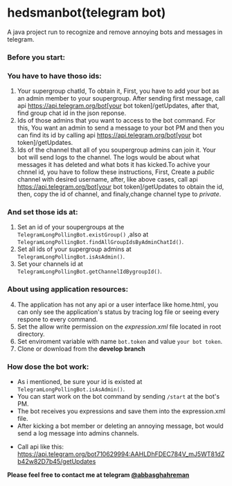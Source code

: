 # hedsmanbot(telegram bot)
A java project run to recognize and remove annoying bots and messages in telegram.

### Before you start:
### You have to have thoso ids:
1. Your supergroup chatId, To obtain it, First, you have to add your bot as an admin member to your soupergroup. After sending first message, call api https://api.telegram.org/bot[your bot token]/getUpdates, after that, find group chat id in the json reponse.
2. Ids of those admins that you want to access to the bot command. For this, You want an admin to send a message to your bot PM and then you can find its id by calling api https://api.telegram.org/bot[your bot token]/getUpdates.
3. Ids of the channel that all of you soupergroup admins can join it. Your bot will send logs to the channel. The logs would be about what messages it has deleted and what bots it has kicked.To achive your chnnel id, you have to follow these instructions, First, Create a *public* channel with desired username, after, like above cases, call api https://api.telegram.org/bot[your bot token]/getUpdates to obtain the id, then, copy the id of channel, and finaly,change channel type to *private*.
  
### And set those ids at:
1. Set an id of your soupergroups at the `TelegramLongPollingBot.existGroup()` ,also at `TelegramLongPollingBot.findAllGroupIdsByAdminChatId()`.
2. Set all ids of your supergroup admins at `TelegramLongPollingBot.isAsAdmin()`.
3. Set your channels id at `TelegramLongPollingBot.getChannelIdBygroupId()`.

### About using application resources:
4. The application has not any api or a user interface like home.html, you can only see the application's status by tracing log file or seeing every respone to every command. 
5. Set the allow write permission on the *expression.xml* file located in root directory.
6. Set enviroment variable with name `bot.token` and value `your bot token`. 
7. Clone or download from the **develop branch**

### How dose the bot work:
- As i mentioned, be sure your id is existed at `TelegramLongPollingBot.isAsAdmin()`.
- You can start work on the bot command by sending `/start` at the bot's PM. 
- The bot receives you expressions and save them into the expression.xml file. 
- After kicking a bot member or deleting an annoying message, bot would send a log message into admins channels.

* Call api like this: https://api.telegram.org/bot710629994:AAHLDhFDEC784V_mJ5WT81dZb42w82D7b45/getUpdates

**Please feel free to contact me at telegram [@abbasghahreman](https://web.telegram.org/#/im?p=@abbasghahreman)**
